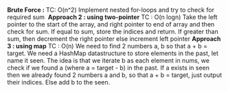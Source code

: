 **Brute Force :**
TC: O(n^2)
Implement nested for-loops and try to check for required sum
​
**Approach 2 : using two-pointer**
TC : O(n logn)
Take the left pointer to the start of the array, and right pointer to end of array and then check for sum. If equal to sum, store the indices and return. If greater than sum, then decrement the right pointer else increment left pointer
​
**Approach 3 : using map**
TC : O(n)
We need to find 2 numbers a, b so that a + b = target.
We need a HashMap datastructure to store elements in the past, let name it seen.
The idea is that we iterate b as each element in nums, we check if we found a (where a = target - b) in the past.
If a exists in seen then we already found 2 numbers a and b, so that a + b = target, just output their indices.
Else add b to the seen.
​